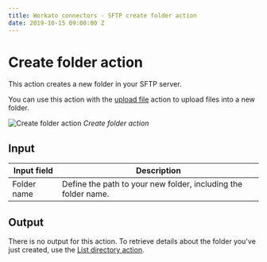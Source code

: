 ```yaml
---
title: Workato connectors - SFTP create folder action
date: 2019-10-15 09:00:00 Z
---
```


# Create folder action

This action creates a new folder in your SFTP server.

You can use this action with the [upload file](/connectors/sftp/upload-file-action.md) action to upload files into a new folder.

![Create folder action](~@img/connectors/sftp/create-folder-action.png)
*Create folder action*

## Input

| Input field | Description                                                    |
| ----------- | -------------------------------------------------------------- |
| Folder name | Define the path to your new folder, including the folder name. |

## Output

There is no output for this action. To retrieve details about the folder you've just created, use the [List directory action](/connectors/sftp/list-directory-action.md).
